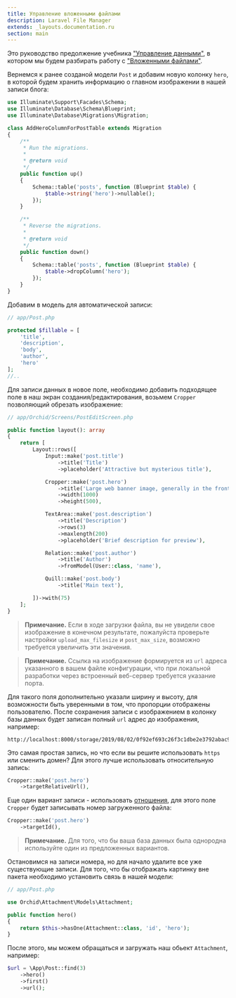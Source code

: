 ```yaml
---
title: Управление вложенными файлами
description: Laravel File Manager
extends: _layouts.documentation.ru
section: main
---
```


Это руководство предолжение учебника ["Управление данными"](/ru/docs/quickstart-crud), 
в котором мы будем разбирать работу с ["Вложенными файлами"](/ru/docs/attachments).

Вернемся к ранее созданой модели `Post` и добавим новую колонку `hero`, 
в которой будем хранить информацию о главном изображении в нашей записи блога:

```php
use Illuminate\Support\Facades\Schema;
use Illuminate\Database\Schema\Blueprint;
use Illuminate\Database\Migrations\Migration;

class AddHeroColumnForPostTable extends Migration
{
    /**
     * Run the migrations.
     *
     * @return void
     */
    public function up()
    {
        Schema::table('posts', function (Blueprint $table) {
            $table->string('hero')->nullable();
        });
    }

    /**
     * Reverse the migrations.
     *
     * @return void
     */
    public function down()
    {
        Schema::table('posts', function (Blueprint $table) {
            $table->dropColumn('hero');
        });
    }
}
```

Добавим в модель для автоматической записи:

```php
// app/Post.php

protected $fillable = [
    'title',
    'description',
    'body',
    'author',
    'hero'
];
//..
```

Для записи данных в новое поле, необходимо добавить подходящее поле в наш экран создания/редактирования, 
возьмем `Cropper` позволяющий обрезать изображение:

```php
// app/Orchid/Screens/PostEditScreen.php

public function layout(): array
{
    return [
        Layout::rows([
            Input::make('post.title')
                ->title('Title')
                ->placeholder('Attractive but mysterious title'),

            Cropper::make('post.hero')
                ->title('Large web banner image, generally in the front and center')
                ->width(1000)
                ->height(500),

            TextArea::make('post.description')
                ->title('Description')
                ->rows(3)
                ->maxlength(200)
                ->placeholder('Brief description for preview'),

            Relation::make('post.author')
                ->title('Author')
                ->fromModel(User::class, 'name'),

            Quill::make('post.body')
                ->title('Main text'),

        ])->with(75)
    ];
}
```

> **Примечание.** Если в ходе загрузки файла, вы не увидели свое изображение в конечном результате, 
пожалуйста проверьте настройки `upload_max_filesize` и `post_max_size`, возможно требуется увеличить эти значения.

> **Примечание.** Cсылка на изображение формируется из `url` адреса указанного в вашем файле конфигурации, 
что при локальной разработки через встроенный веб-сервер требуется указание порта.


Для такого поля дополнительно указали ширину и высоту, для возможности быть уверенными в том, 
что пропорции отображены пользователю. После сохранения записи с изображением в колонку базы данных будет записан полный `url`
адрес до изображения, например:

```
http://localhost:8000/storage/2019/08/02/0f92ef693c26f3c1dbe2e3792abac9254ee98310.png
```

Это самая простая запись, но что если вы решите использовать `https` или сменить домен? 
Для этого лучше использовать относительную запись:

```php
Cropper::make('post.hero')
    ->targetRelativeUrl(),
```

Еще один вариант записи - использовать [отношения](https://laravel.com/docs/master/eloquent-relationships), для этого
поле `Cropper` будет записывать номер загруженного файла:

```php
Cropper::make('post.hero')
    ->targetId(),
```

> **Примечание.** Для того, что бы ваша база данных была однородна используйте один из предложенных вариантов.

Остановимся на записи номера, но для начало удалите все уже существующие записи.
Для того, что бы отображать картинку вне пакета необходимо установить связь в нашей модели: 

```php
// app/Post.php

use Orchid\Attachment\Models\Attachment;

public function hero()
{
    return $this->hasOne(Attachment::class, 'id', 'hero');
}
```

После этого, мы можем обращаться и загружать наш обьект `Attachment`, например:

```php
$url = \App\Post::find(3) 
    ->hero() 
    ->first() 
    ->url(); 
```
